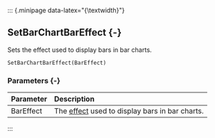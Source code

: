 ::: {.minipage data-latex="{\textwidth}"}
## SetBarChartBarEffect {-}

Sets the effect used to display bars in bar charts.

```{sql}
SetBarChartBarEffect(BarEffect)
```

### Parameters {-}

**Parameter** | **Description**
| :-- | :-- |
BarEffect | The [effect](#bareffect) used to display bars in bar charts.
:::